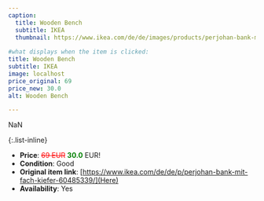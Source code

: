 ```yaml
---
caption:
  title: Wooden Bench
  subtitle: IKEA
  thumbnail: https://www.ikea.com/de/de/images/products/perjohan-bank-mit-fach-kiefer__0948199_pe798912_s5.jpg
  
#what displays when the item is clicked:
title: Wooden Bench
subtitle: IKEA
image: localhost
price_original: 69
price_new: 30.0
alt: Wooden Bench

---
```

NaN

{:.list-inline} 
- **Price**: <span style="color:red"><del>69 EUR</del></span> <span style="color:green">**30.0**</span> EUR!
- **Condition**: Good
- **Original item link**: [https://www.ikea.com/de/de/p/perjohan-bank-mit-fach-kiefer-60485339/](Here)
- **Availability**: Yes
